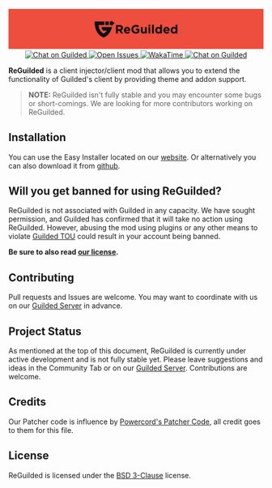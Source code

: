 <p align="center">
  <img src="https://raw.githubusercontent.com/ReGuilded/ReGuilded/main/logo/banner.png" alt="ReGuilded Logo" />
  <a href="https://guilded.gg/ReGuilded">
    <img src="https://img.shields.io/static/v1?label=Chat%20on&message=Guilded&style=flat-square&color=F5C400&logo=guilded" alt="Chat on Guilded" />
  </a>
  <a href="https://github.com/ReGuilded/ReGuilded/issues">
    <img alt="Open Issues" src="https://img.shields.io/github/issues-raw/ReGuilded/ReGuilded?style=flat-square">
  </a>
  <a href="https://wakatime.com/badge/github/ReGuilded/ReGuilded">
    <img alt="WakaTime" src="https://wakatime.com/badge/github/ReGuilded/ReGuilded.svg">
  </a>
  <a href="https://guilded.gg/ReGuilded">
    <img src="https://img.shields.io/static/v1?label=Looking%20for&message=Contributors&style=flat-square&color=orange" alt="Chat on Guilded" />
  </a>
</p>

**ReGuilded** is a client injector/client mod that allows you to extend the functionality of Guilded's client by providing theme and addon support.

> **NOTE:** ReGuilded isn't fully stable and you may encounter some bugs or short-comings. We are looking for more contributors working on ReGuilded.

## Installation

You can use the Easy Installer located on our [website](https://reguilded.dev/downloads).
Or alternatively you can also download it from [github](https://github.com/reguilded/reguilded-setup/releases).

## Will you get banned for using ReGuilded?

ReGuilded is not associated with Guilded in any capacity. We have sought permission, and Guilded has confirmed that it will take no action using ReGuilded. However, abusing the mod using plugins or any other means to violate [Guilded TOU](https://support.guilded.gg/hc/en-us/articles/360039728313-Terms-of-Use) could result in your account being banned.

**Be sure to also read [our license](https://github.com/ReGuilded/ReGuilded/blob/main/LICENSE).**

## Contributing

Pull requests and Issues are welcome. You may want to coordinate with us on our [Guilded Server](https://guilded.gg/ReGuilded) in advance.

## Project Status

As mentioned at the top of this document, ReGuilded is currently under active development and is not fully stable yet. Please leave suggestions and ideas in the Community Tab or on our [Guilded Server](https://guilded.gg/ReGuilded). Contributions are welcome.

## Credits

Our Patcher code is influence by [Powercord's Patcher Code](https://github.com/powercord-org/powercord/blob/1bf24bf87b417d22851a77d1e009d25cba493818/src/patcher.js), all credit goes to them for this file.

## License

ReGuilded is licensed under the [BSD 3-Clause](https://github.com/ReGuilded/ReGuilded/blob/main/LICENSE) license.
